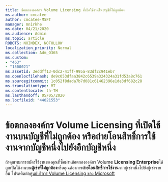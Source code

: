 ```yaml
---
title: ข้อตกลงองค์กร Volume Licensing ที่เปิดใช้งานในบัญชีที่ไม่ถูกต้อง
ms.author: cmcatee
author: cmcatee-MSFT
manager: mnirkhe
ms.date: 04/21/2020
ms.audience: Admin
ms.topic: article
ROBOTS: NOINDEX, NOFOLLOW
localization_priority: Normal
ms.collection: Adm_O365
ms.custom:
- "463"
- "1500021"
ms.assetid: 3eddff13-0dc2-41ff-995a-83df2c941eb7
ms.openlocfilehash: de9c053dfaa3842c6539a324324a31fd53a8c761
ms.sourcegitcommit: 1c052f8dada7b7d081c61462396e1de3df682c28
ms.translationtype: MT
ms.contentlocale: th-TH
ms.lasthandoff: 05/05/2020
ms.locfileid: "44021553"
---
```

# <a name="volume-licensing-enterprise-agreement-activated-on-the-wrong-account-or-transferring-licenses-from-one-account-to-another"></a>ข้อตกลงองค์กร Volume Licensing ที่เปิดใช้งานบนบัญชีที่ไม่ถูกต้อง หรือถ่ายโอนสิทธิ์การใช้งานจากบัญชีหนึ่งไปยังอีกบัญชีหนึ่ง

ถ้าคุณพบการสมัครใช้งานของคุณที่ซื้อผ่านข้อตกลงองค์กร Volume **Licensing Enterprise**ได้ถูกเปิดใช้งานบน**ผู้เช่าที่ไม่ถูกต้อง**หรือคุณต้องการ**ถ่ายโอนสิทธิ์การใช้งาน**จากผู้เช่าหนึ่งไปยังผู้เช่ารายอื่น โปรดติดต่อ[ศูนย์บริการ Volume Licensing ของ Microsoft](https://support.microsoft.com/help/4471406/how-to-contact-the-microsoft-volume-licensing-service-center)

